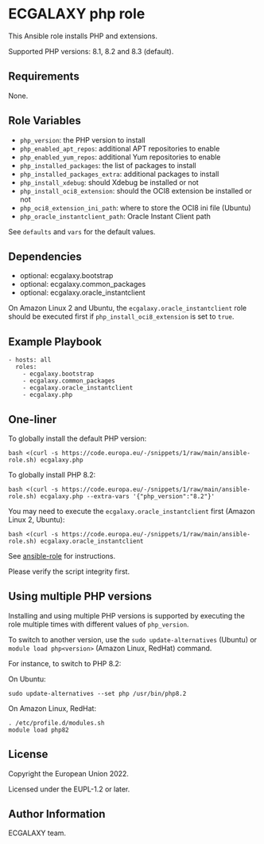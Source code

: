 ECGALAXY php role
=================

This Ansible role installs PHP and extensions.

Supported PHP versions: 8.1, 8.2 and 8.3 (default).

Requirements
------------

None.

Role Variables
--------------

* `php_version`: the PHP version to install
* `php_enabled_apt_repos`: additional APT repositories to enable
* `php_enabled_yum_repos`: additional Yum repositories to enable
* `php_installed_packages`: the list of packages to install
* `php_installed_packages_extra`: additional packages to install
* `php_install_xdebug`: should Xdebug be installed or not
* `php_install_oci8_extension`: should the OCI8 extension be installed or not
* `php_oci8_extension_ini_path`: where to store the OCI8 ini file (Ubuntu)
* `php_oracle_instantclient_path`: Oracle Instant Client path

See `defaults` and `vars` for the default values.

Dependencies
------------

* optional: ecgalaxy.bootstrap
* optional: ecgalaxy.common_packages
* optional: ecgalaxy.oracle_instantclient

On Amazon Linux 2 and Ubuntu, the `ecgalaxy.oracle_instantclient` role should be executed first
if `php_install_oci8_extension` is set to `true`.

Example Playbook
----------------

    - hosts: all
      roles:
        - ecgalaxy.bootstrap
        - ecgalaxy.common_packages
        - ecgalaxy.oracle_instantclient
        - ecgalaxy.php

One-liner
---------

To globally install the default PHP version:

    bash <(curl -s https://code.europa.eu/-/snippets/1/raw/main/ansible-role.sh) ecgalaxy.php

To globally install PHP 8.2:

    bash <(curl -s https://code.europa.eu/-/snippets/1/raw/main/ansible-role.sh) ecgalaxy.php --extra-vars '{"php_version":"8.2"}'

You may need to execute the `ecgalaxy.oracle_instantclient` first (Amazon Linux 2, Ubuntu):

    bash <(curl -s https://code.europa.eu/-/snippets/1/raw/main/ansible-role.sh) ecgalaxy.oracle_instantclient

See [ansible-role](https://code.europa.eu/-/snippets/1) for instructions.

Please verify the script integrity first.

Using multiple PHP versions
---------------------------

Installing and using multiple PHP versions is supported by executing the role multiple times with different values of `php_version`.

To switch to another version, use the `sudo update-alternatives` (Ubuntu) or `module load php<version>` (Amazon Linux, RedHat) command.

For instance, to switch to PHP 8.2:

On Ubuntu:

    sudo update-alternatives --set php /usr/bin/php8.2

On Amazon Linux, RedHat:

    . /etc/profile.d/modules.sh
    module load php82

License
-------

Copyright the European Union 2022.

Licensed under the EUPL-1.2 or later.

Author Information
------------------

ECGALAXY team.
